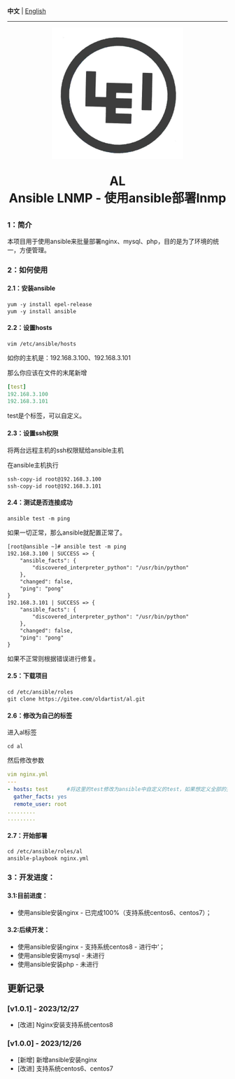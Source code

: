 **中文** | [English](README_en.md)

--------

<p align="center">
	<img src="images/lei.jpg" width="300" height="300">
</p>
<h1 align="center" style="margin: 30px 0 30px; font-weight: bold;">AL<br/>Ansible LNMP - 使用ansible部署lnmp</h1>



### 1：简介

本项目用于使用ansible来批量部署nginx、mysql、php，目的是为了环境的统一，方便管理。

### 2：如何使用

#### 2.1：安装ansible

```
yum -y install epel-release
yum -y install ansible
```

#### 2.2：设置hosts

```
vim /etc/ansible/hosts
```

如你的主机是：192.168.3.100、192.168.3.101

那么你应该在文件的末尾新增

```yaml
[test]
192.168.3.100
192.168.3.101
```

test是个标签，可以自定义。

#### 2.3：设置ssh权限

将两台远程主机的ssh权限赋给ansible主机

在ansible主机执行

```shell
ssh-copy-id root@192.168.3.100
ssh-copy-id root@192.168.3.101
```

#### 2.4：测试是否连接成功

```
ansible test -m ping
```

如果一切正常，那么ansible就配置正常了。

```shell
[root@ansible ~]# ansible test -m ping
192.168.3.100 | SUCCESS => {
    "ansible_facts": {
        "discovered_interpreter_python": "/usr/bin/python"
    }, 
    "changed": false, 
    "ping": "pong"
}
192.168.3.101 | SUCCESS => {
    "ansible_facts": {
        "discovered_interpreter_python": "/usr/bin/python"
    }, 
    "changed": false, 
    "ping": "pong"
}
```

如果不正常则根据错误进行修复。

#### 2.5：下载项目

```
cd /etc/ansible/roles
git clone https://gitee.com/oldartist/al.git
```

#### 2.6：修改为自己的标签

进入al标签

```
cd al
```

然后修改参数

```yaml
vim nginx.yml
---
- hosts: test      #将这里的test修改为ansible中自定义的test，如果想定义全部的主机，那么就使用all也可以
  gather_facts: yes
  remote_user: root
.........
.........
```

#### 2.7：开始部署

```
cd /etc/ansible/roles/al
ansible-playbook nginx.yml
```

### 3：开发进度：

#### 3.1:目前进度：

- 使用ansible安装nginx - 已完成100%（支持系统centos6、centos7）；

#### 3.2:后续开发：

- 使用ansible安装nginx - 支持系统centos8 - 进行中‘；
- 使用ansible安装mysql - 未进行
- 使用ansible安装php - 未进行



## 更新记录
### [v1.0.1] - 2023/12/27

- [改进] Nginx安装支持系统centos8

### [v1.0.0] - 2023/12/26

- [新增] 新增ansible安装nginx
- [改进] 支持系统centos6、centos7








